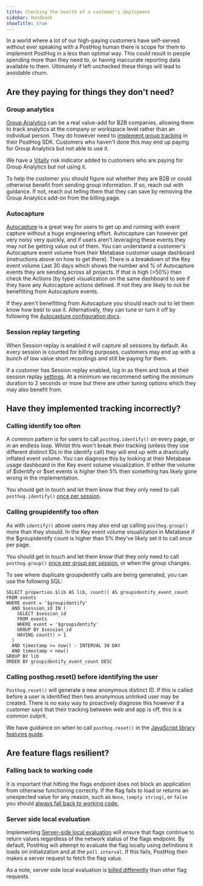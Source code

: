 ```yaml
---
title: Checking the health of a customer's deployment
sidebar: Handbook
showTitle: true
---
```


In a world where a lot of our high-paying customers have self-served without 
ever speaking with a PostHog human there is scope for them to implement PostHog 
in a less than optimal way.  This could result in people spending more than they
need to, or having inaccurate reporting data available to them.  Ultimately if 
left unchecked these things will lead to avoidable churn.

## Are they paying for things they don't need?

### Group analytics

[Group Analytics](/docs/product-analytics/group-analytics) can be a real value-add for B2B companies, allowing them to track
analytics at the company or workspace level rather than an individual person.  They 
do however need to [implement group tracking](/docs/product-analytics/group-analytics#how-to-create-groups) in their PostHog SDK.  Customers who haven't 
done this may end up paying for Group Analytics but not able to use it.

We have a [Vitally](https://posthog.vitally-eu.io/) risk indicator added to customers who are paying for Group Analytics 
but not using it.  

To help the customer you should figure out whether they are B2B or could otherwise benefit
from sending group information.  If so, reach out with guidance.  If not, reach out telling 
them that they can save by removing the Group Analytics add-on from the billing page.

### Autocapture

[Autocapture](/docs/product-analytics/autocapture) is a great way for users to get up and running with event capture without a huge engineering effort.  Autocapture can however get very noisy very quickly, and if users aren't leveraging these events they may not be getting value out of them.  You can understand a customer's Autocapture event volume from their Metabase customer usage dashboard (instructions above on how to get there).  There is a breakdown of the Key event volume Last 30 days which shows the number and % of Autocapture events they are sending across all projects.  If that is high (>50%) then check the Actions (by type) visualization on the same dashboard to see if they have any Autocapture actions defined.  If not they are likely to not be benefitting from Autocapture events.

If they aren't benefitting from Autocapture you should reach out to let them know how best to use it. Alternatively, they can tune or turn it off by following the [Autocapture configuration docs](/docs/product-analytics/autocapture#configuring-autocapture).

### Session replay targeting

When Session replay is enabled it will capture all sessions by default.  As every session is counted for billing purposes, customers may end up with a bunch of low value short recordings and still be paying for them.

If a customer has Session replay enabled, log in as them and look at their session replay [settings](/docs/session-replay/how-to-control-which-sessions-you-record).  At a minimum we recommend setting the minimum duration to 2 seconds or more but there are other tuning options which they may also benefit from.

## Have they implemented tracking incorrectly?

### Calling identify too often

A common pattern is for users to call `posthog.identify()` on every page, or in an endless loop.  Whilst this won't break their tracking (unless they use different distinct IDs in the identify call) they will end up with a drastically inflated event volume.  You can diagnose this by looking at their Metabase usage dashboard in the Key event volume visualization.  If either the volume of $identify or $set events is higher then 5% then something has likely gone wrong in the implementation.

You should get in touch and let them know that they only need to call `posthog.identify()` [once per session](/docs/product-analytics/identify#best-practices-when-using-identify).

### Calling groupidentify too often

As with `identify()` above users may also end up calling `posthog.group()` more than they should.  In the Key event volume visualization in Metabase if the $groupidentify count is higher than 5% they've likely set it to call once per page.  

You should get in touch and let them know that they only need to call `posthog.group()` [once per group per session](/docs/product-analytics/group-analytics#how-to-create-groups), or when the group changes.

To see where duplicate groupidentify calls are being generated, you can use the following SQL:

```
SELECT properties.$lib AS lib, count() AS groupidentify_event_count
FROM events
WHERE event = '$groupidentify'
  AND $session_id IN (
    SELECT $session_id
    FROM events
    WHERE event = '$groupidentify'
    GROUP BY $session_id
    HAVING count() > 1
  )
  AND timestamp >= now() - INTERVAL 30 DAY
  AND timestamp < now()
GROUP BY lib
ORDER BY groupidentify_event_count DESC
```

### Calling posthog.reset() before identifying the user

`Posthog.reset()` will generate a new anonymous distinct ID.  If this is called before a user is identified then two anonymous unlinked user may be created.  There is no easy way to proactively diagnose this however if a customer says that their tracking between web and app is off, this is a common culprit.

We have guidance on when to call `posthog.reset()` in the [JavaScript library features guide](/docs/libraries/js/features#resetting-a-user).

## Are feature flags resilient?

### Falling back to working code
It is important that hitting the flags endpoint does not block an application from otherwise functioning correctly. If the flag fails to load or returns an unexpected value for any reason, such as `None`, `(empty string)`, or `false` you should [always fall back to working code.](/docs/feature-flags/best-practices#9-fallback-to-working-code)

### Server side local evaluation
Implementing [Server-side local evaluation](/docs/feature-flags/local-evaluation) will ensure that flags continue to return values regardless of the network status of the flags endpoint. By default, PostHog will attempt to evaluate the flag locally using definitions it loads on initialization and at the `poll interval`. If this fails, PostHog then makes a server request to fetch the flag value.

As a note, server side local evaluation is [billed differently](/docs/feature-flags/local-evaluation#step-2-initialize-posthog-with-your-feature-flags-secure-api-key) than other flag requests.
